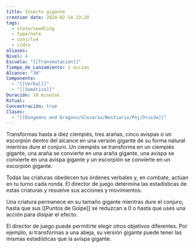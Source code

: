 ```yaml
---
title: Insecto gigante
creation date: 2024-02-14 23:20
tags:
  - state/seedling
  - type/note
  - conj/lv4
  - c/dru
aliases: 
Nivel: 4
Escuela: "[[Transmutación]]"
Tiempo_de_Lanzamiento: 1 accion
Alcance: "30"
Componente:
  - "[[Verbal]]"
  - "[[Somático]]"
Duración: 10 minutos
Ritual: 
Concentración: true
Clases:
  - "[[Dungeons and Dragons/Glosario/Bestiario/Pnj/Druida]]"
---
```

Transformas hasta a diez ciempiés, tres arañas, cinco avispas o un escorpión dentro del alcance en una versión gigante de su forma natural mientras dure el conjuro. Un ciempiés se transforma en un ciempiés gigante, una araña se convierte en una araña gigante, una avispa se convierte en una avispa gigante y un escorpión se convierte en un escorpión gigante.

Todas las criaturas obedecen tus órdenes verbales y, en combate, actúan en tu turno cada ronda. El director de juego determina las estadísticas de estas criaturas y resuelve sus acciones y movimientos.

Una criatura permanece en su tamaño gigante mientras dure el conjuro, hasta que sus [[Puntos de Golpe]] se reduzcan a 0 o hasta que uses una acción para disipar el efecto.

El director de juego puede permitirte elegir otros objetivos diferentes. Por ejemplo, si transformas a una abeja, su versión gigante puede tener las mismas estadísticas que la avispa gigante.
